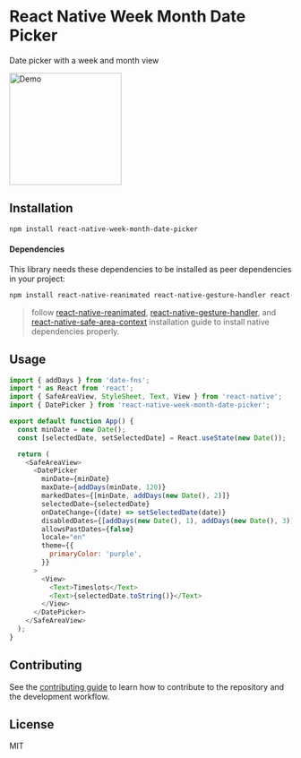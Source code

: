 # React Native Week Month Date Picker

Date picker with a week and month view

<img src="https://user-images.githubusercontent.com/5333875/156450983-d504b47f-5fac-4be2-ac9d-ccdb239006e9.gif" alt="Demo" width="200"/>

## Installation

```sh
npm install react-native-week-month-date-picker
```

#### Dependencies

This library needs these dependencies to be installed as peer dependencies in your project:

```bash
npm install react-native-reanimated react-native-gesture-handler react-native-safe-area-context date-fns
```

> follow [react-native-reanimated](https://docs.swmansion.com/react-native-reanimated/docs/fundamentals/installation), [react-native-gesture-handler](https://docs.swmansion.com/react-native-gesture-handler/docs/installation), and [react-native-safe-area-context](https://github.com/th3rdwave/react-native-safe-area-context#getting-started) installation guide to install native dependencies properly.

## Usage

```js
import { addDays } from 'date-fns';
import * as React from 'react';
import { SafeAreaView, StyleSheet, Text, View } from 'react-native';
import { DatePicker } from 'react-native-week-month-date-picker';

export default function App() {
  const minDate = new Date();
  const [selectedDate, setSelectedDate] = React.useState(new Date());

  return (
    <SafeAreaView>
      <DatePicker
        minDate={minDate}
        maxDate={addDays(minDate, 120)}
        markedDates={[minDate, addDays(new Date(), 2)]}
        selectedDate={selectedDate}
        onDateChange={(date) => setSelectedDate(date)}
        disabledDates={[addDays(new Date(), 1), addDays(new Date(), 3)]}
        allowsPastDates={false}
        locale="en"
        theme={{
          primaryColor: 'purple',
        }}
      >
        <View>
          <Text>Timeslots</Text>
          <Text>{selectedDate.toString()}</Text>
        </View>
      </DatePicker>
    </SafeAreaView>
  );
}
```

## Contributing

See the [contributing guide](CONTRIBUTING.md) to learn how to contribute to the repository and the development workflow.

## License

MIT
